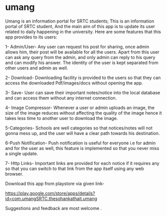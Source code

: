 # umang
Umang is an information portal for SRTC students;
This is an information portal of SRTC student, And the main aim of this app is to update its user related to daily happening in the university. Here are some features that this app provides to its users: 

1- Admin/User- Any user can request his post for sharing, once admin allows him, their post will be available for all the users. Apart from this user can ask any query from the admin, and only admin can reply to his query and can modify his answer. The identity of the user is kept separated from other users and admin as well. 

2- Download- Downloading facility is provided to the users so that they can access the downloaded Pdf/images/docs without opening the app.

3- Save- User can save their important notes/notice into the local database and can access them without any internet connection.

4- Image Compressor- Whenever a user or admin uploads an image, the size of the image reduces without affecting the quality of the image hence it takes less time to another user to download the image.

5-Categories- Schools are well categories so that notices/notes will not gonna mess up, and the user will have a clear path towards his destination.

6-Push Notification- Push notification is useful for everyone i.e for admin and for the user as well, this feature is implemented so that you never miss a single update.

7- Http Links- Important links are provided for each notice if it requires any so that you can switch to that link from the app itself using any web browser.


Download this app from playstore via given link-

https://play.google.com/store/apps/details?id=com.umangSRTC.thesohankathait.umang

Suggestions and feedback are most welcome .
